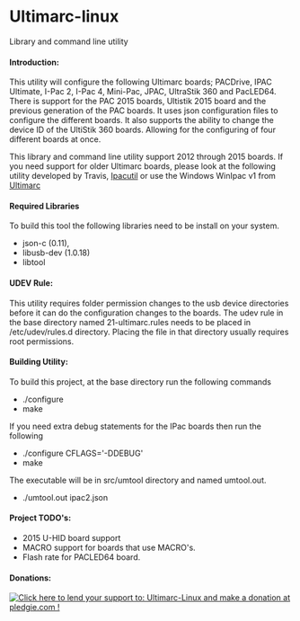 Ultimarc-linux
==============

Library and command line utility

#### Introduction:
This utility will configure the following Ultimarc boards; PACDrive, IPAC Ultimate, I-Pac 2, I-Pac 4, Mini-Pac, JPAC, UltraStik 360 and PacLED64.  There is support for the PAC 2015 boards, Ultistik 2015 board and the previous generation of the PAC boards.  It uses json configuration files to configure the different boards.  It also supports the ability to change the device ID of the UltiStik 360 boards.  Allowing for the configuring of four different boards at once.

This library and command line utility support 2012 through 2015 boards.  If you need support for older Ultimarc boards, please look at the following utility developed by Travis, <a href='http://www.zumbrovalley.net/articles.php?catid=3'>Ipacutil</a> or use the Windows WinIpac v1 from <a href='http://www.ultimarc.com'>Ultimarc</a>

#### Required Libraries
To build this tool the following libraries need to be install on your system.  
* json-c (0.11),
* libusb-dev (1.0.18)
* libtool

#### UDEV Rule:
This utility requires folder permission changes to the usb device directories before it can do the configuration changes to the boards.  The udev rule in the base directory named 21-ultimarc.rules needs to be placed in /etc/udev/rules.d directory.  Placing the file in that directory usually requires root permissions.

#### Building Utility:
To build this project, at the base directory run the following commands
* ./configure
* make

If you need extra debug statements for the IPac boards then run the following
* ./configure CFLAGS='-DDEBUG'
* make

The executable will be in src/umtool directory and named umtool.out.
* ./umtool.out ipac2.json

#### Project TODO's:
* 2015 U-HID board support
* MACRO support for boards that use MACRO's.
* Flash rate for PACLED64 board.

#### Donations:
<a href='https://pledgie.com/campaigns/26846'><img alt='Click here to lend your support to: Ultimarc-Linux and make a donation at pledgie.com !' src='https://pledgie.com/campaigns/26846.png?skin_name=chrome' border='0' ></a>
